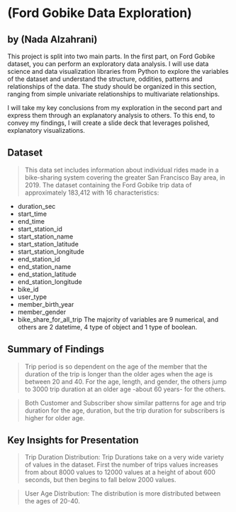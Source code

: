 # (Ford Gobike Data Exploration)
## by (Nada Alzahrani)

This project is split into two main parts. In the first part, on Ford Gobike dataset, you can perform an exploratory data analysis. I will use data science and data visualization libraries from Python to explore the variables of the dataset and understand the structure, oddities, patterns and relationships of the data. The study should be organized in this section, ranging from simple univariate relationships to multivariate relationships.


I will take my key conclusions from my exploration in the second part and express them through an explanatory analysis to others. To this end, to convey my findings, I will create a slide deck that leverages polished, explanatory visualizations.
 

## Dataset
> This data set includes information about individual rides made in a bike-sharing system covering the greater San Francisco Bay area, in 2019. The dataset containing the Ford Gobike trip data of approximately 183,412 with 16 characteristics:

- duration_sec
- start_time
- end_time
- start_station_id
- start_station_name
- start_station_latitude 
- start_station_longitude
- end_station_id
- end_station_name
- end_station_latitude 
- end_station_longitude
- bike_id
- user_type
- member_birth_year
- member_gender
- bike_share_for_all_trip
The majority of variables are 9 numerical, and others are 2 datetime, 4 type of object and 1 type of boolean.


## Summary of Findings

> Trip period is so dependent on the age of the member that the duration of the trip is longer than the older ages when the age is between 20 and 40. For the age, length, and gender, the others jump to 3000 trip duration at an older age -about 60 years- for the others. 

> Both Customer and Subscriber show similar patterns for age and trip duration for the age, duration, but the trip duration for subscribers is higher for older age.


## Key Insights for Presentation

> Trip Duration Distribution: 
Trip Durations take on a very wide variety of values in the dataset. First the number of trips values increases from about 8000 values to 12000 values at a height of about 600 seconds, but then begins to fall below 2000 values. 

> User Age Distribution: 
The distribution is more distributed between the ages of 20-40.